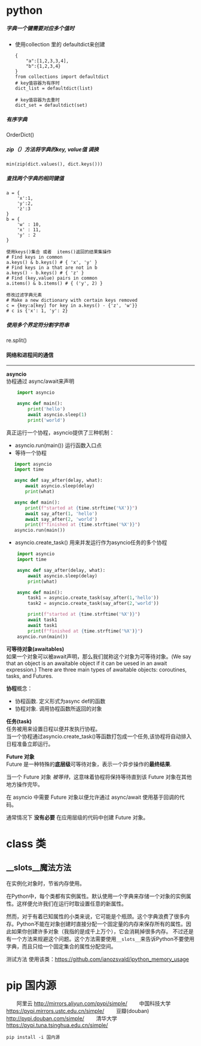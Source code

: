 # python

##### **字典一个键需要对应多个值时**

- 使用collection 里的 defaultdict来创建

  ```
  {
      "a":[1,2,3,3,4],
      "b":{1,2,3,4}
  }
  from collections import defaultdict 
  # key值容器为有序时
  dict_list = defaultdict(list)
  
  # key值容器为去重时
  dict_set = defaultdict(set)
  ```

##### 有序字典

OrderDict()

##### zip（）方法将字典的key, value值 调换

```
min(zip(dict.values(), dict.keys()))
```

##### 查找两个字典的相同键值

```
a = {
    'x':1,
    'y':2,
    'z':3
}
b = {
    'w' : 10,
    'x' : 11,
    'y' : 2
}

使用keys()集合 或者  items()返回的结果集操作
# Find keys in common
a.keys() & b.keys() # { 'x', 'y' }
# Find keys in a that are not in b
a.keys() - b.keys() # { 'z' }
# Find (key,value) pairs in common
a.items() & b.items() # { ('y', 2) }

修改过滤字典元素
# Make a new dictionary with certain keys removed
c = {key:a[key] for key in a.keys() - {'z', 'w'}}
# c is {'x': 1, 'y': 2}
```

##### 使用多个界定符分割字符串

re.split()

#### 网络和进程间的通信
---
**asyncio**  
协程通过 async/await来声明
```python
    import asyncio

    async def main():
        print('hello')
        await asyncio.sleep(1)
        print('world')
```
真正运行一个协程，asyncio提供了三种机制：

- asyncio.run(main()) 运行函数入口点
- 等待一个协程
 ```python
    import asyncio
    import time 

    async def say_after(delay, what):
        await asyncio.sleep(delay)
        print(what)

    async def main():
        print(f"started at {time.strftime('%X')}")
        await say_after(1, 'hello')
        await say_after(2, 'world')
        print(f"finished at {time.strftime('%X')}")
    asyncio.run(main())
 ```
- asyncio.create_task() 用来并发运行作为asyncio任务的多个协程
```python
    import asyncio
    import time 

    async def say_after(delay, what):
        await asyncio.sleep(delay)
        print(what)

    async def main():
        task1 = asyncio.create_task(say_after(1,'hello'))
        task2 = asyncio.create_task(say_after(2,'world'))

        print(f"started at {time.strftime('%X')}")
        await task1
        await task1
        print(f"finished at {time.strftime('%X')}")
    asyncio.run(main())
```
**可等待对象(awaitables)**  
如果一个对象可以被await声明，那么我们就称这个对象为可等待对象。(We say that an object is an awaitable object if it can be uesed in an await expression.)
There are three main types of awaitable objects: coroutines, tasks, and Futures.  

**协程**概念：

- 协程函数. 定义形式为async def的函数
- 协程对象. 调用协程函数所返回的对象

**任务(task)**  
任务被用来设置日程以便并发执行协程。  
当一个协程通过asyncio.create_task()等函数打包成一个任务,该协程将自动排入日程准备立即运行。

**Future 对象**  
Future 是一种特殊的**底层级**可等待对象，表示一个异步操作的**最终结果**.

当一个 Future 对象 *被等待*，这意味着协程将保持等待直到该 Future 对象在其他地方操作完毕。

在 asyncio 中需要 Future 对象以便允许通过 async/await 使用基于回调的代码。

通常情况下 **没有必要** 在应用层级的代码中创建 Future 对象。

# class 类

## \__slots__魔法方法

在实例化对象时，节省内存使用。

在Python中，每个类都有实例属性。默认使用一个字典来存储一个对象的实例属性。这样便允许我们在运行时取设置任意的新属性。

然而，对于有着已知属性的小类来说，它可能是个瓶颈。这个字典浪费了很多内存。Python不能在对象创建时直接分配一个固定量的内存来保存所有的属性。因此如果你创建许多对象（我指的是成千上万个），它会消耗掉很多内存。
不过还是有一个方法来规避这个问题。这个方法需要使用`__slots__`来告诉Python不要使用字典，而且只给一个固定集合的属性分配空间。

测试方法 使用该类：<https://github.com/ianozsvald/ipython_memory_usage>

# pip 国内源

  阿里云 http://mirrors.aliyun.com/pypi/simple/ 
  中国科技大学 https://pypi.mirrors.ustc.edu.cn/simple/ 
  豆瓣(douban) http://pypi.douban.com/simple/ 
  清华大学 https://pypi.tuna.tsinghua.edu.cn/simple/ 

```
pip install -i 国内源
```

